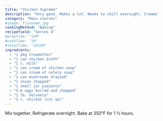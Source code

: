 ```yaml
---
title: "Chicken Supreme"
description: "Very good. Makes a lot. Needs to chill overnight. Creamettes I don’t find down here. If you find it let me know."
category: "Main courses"
#image: filename.jpg
cookingMethod: "Baking"
recipeYield: "Serves 4"
#prepTime: "15M"
#cookTime: "1H"
#totalTime: "1H15M"
ingredients:
  - "1 pkg Creamettes"
  - "1 can chicken broth"
  - "1 c. milk"
  - "1 can cream of chicken soup"
  - "1 can cream of celery soup"
  - "1 can mushrooms drained"
  - "1 onion chopped"
  - "1 small jar pimiento"
  - "5-6 eggs boiled and chopped"
  - "1 lb. Velveeta"
  - "3 c. chicken (cut up)"
---
```


Mix together. Refrigerate overnight. Bake at 350℉ for 1 ½ hours.
